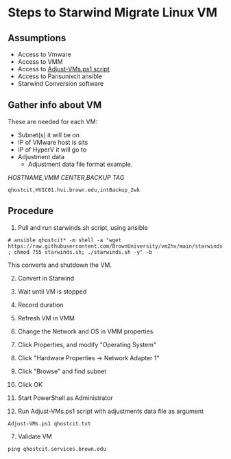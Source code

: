 # Steps to Starwind Migrate Linux VM

## Assumptions

* Access to Vmware
* Access to VMM
* Access to [Adjust-VMs.ps1 script](https://github.com/rem14rem/HyperVProvision)
* Access to Pansunixcit ansible
* Starwind Conversion software

## Gather info about VM

These are needed for each VM:

* Subnet(s) it will be on
* IP of VMware host is sits
* IP of HyperV it will go to
* Adjustment data
  * Adjustment data file format example.

*HOSTNAME,VMM CENTER,BACKUP TAG*

```
qhostcit,HVIC01.hvi.brown.edu,intBackup_2wk
```

## Procedure

1. Pull and run starwinds.sh script, using ansible
```
# ansible qhostcit* -m shell -a "wget https://raw.githubusercontent.com/BrownUniversity/vm2hv/main/starwinds.sh ; chmod 755 starwinds.sh; ./starwinds.sh -y" -b

```
This converts and shutdown the VM.

2. Convert in Starwind
  1. Wait until VM is stopped
  2. Record duration 

3. Refresh VM in VMM
4. Change the Network and OS in VMM properties
  1. Click Properties, and modify "Operating System"
  2. Click "Hardware Properties -> Network Adapter 1"
  3. Click "Browse" and find subnet
  4. Click OK
  
5. Start PowerShell as Administrator 
6. Run Adjust-VMs.ps1 script with adjustments data file as argument
```
Adjust-VMs.ps1 qhostcit.txt
```

7. Validate VM
```
ping qhostcit.services.brown.edu
```